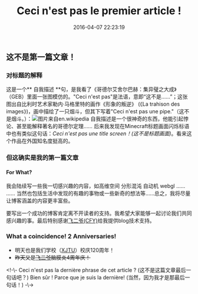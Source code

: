 ﻿---
title: Ceci n'est pas le premier article ! 
date: 2016-04-07 22:23:19
tags: 
- 自我描述
- 杂记
---
## 这不是第一篇文章！
### 对标题的解释
这是一个** 自我描述 **句，是我看了《哥德尔艾舍尔巴赫：集异璧之大成》（GEB）里面一张图模仿的。"Ceci n'est pas"是法语，意即“这不是……”；这张图出自比利时艺术家勒内·马格里特的画作《形象的叛逆》 (《La trahison des images》)，画中描绘了一只烟斗，但其下写着"Ceci n'est pas une pipe."（这不是烟斗。）：![图片来自en.wikipedia](https://upload.wikimedia.org/wikipedia/en/b/b9/MagrittePipe.jpg)
自我描述是一个很神奇的东西，他能引起悖论、甚至能解释著名的哥德尔定理……
后来我发现在Minecraft标题画面闪烁标语中也有类似这句话：*Ceci n'est pas une title screen！(这不是标题画面)*。看来这个作品在外国知名度挺高的。

### 但这确实是我的第一篇文章
  #### For What?
<!--more-->
我会陆续写一些我一切感兴趣的内容，如高维空间 分形混沌 自动机 webgl ......
......
当然也包括生活中发现的有趣的事物或一些新奇的想法等……总之，我将尽量让博客涵盖的内容更丰富些。

要写出一个成功的博客肯定离不开读者的支持。我希望大家能够一起讨论我们共同感兴趣的事。最后特别感谢[飞二爷(CFY)](http://hadroncfy.com/)给我提供blog技术支持。
### What a coincidence! 2 Anniversaries!
- 明天也是我们学校（[XJTU](http://www.xjtu.edu.cn/)）校庆120周年！
- ~~昨天又是[飞二爷](http://hadroncfy.com/)脑膜炎4周年庆！~~


<p class="likecode">&lt;!-\-
Ceci n'est pas la dernière phrase de cet article ? (这不是这篇文章最后一句话吧？)
 Bien sûr ! Parce que je suis la dernière! (当然，因为我才是那最后一句话！)
-\-></p>